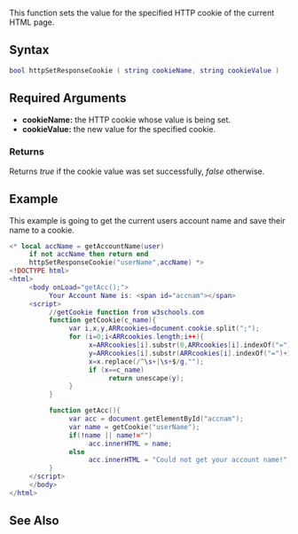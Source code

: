 This function sets the value for the specified HTTP cookie of the current HTML page.

Syntax
------

``` lua
bool httpSetResponseCookie ( string cookieName, string cookieValue )
```

Required Arguments
------------------

-   **cookieName:** the HTTP cookie whose value is being set.
-   **cookieValue:** the new value for the specified cookie.

### Returns

Returns *true* if the cookie value was set successfully, *false* otherwise.

Example
-------

This example is going to get the current users account name and save their name to a cookie.

``` lua
<* local accName = getAccountName(user)
     if not accName then return end
     httpSetResponseCookie("userName",accName) *>
<!DOCTYPE html>
<html>
     <body onLoad="getAcc();">
          Your Account Name is: <span id="accnam"></span>
     <script>
          //getCookie function from w3schools.com
          function getCookie(c_name){
               var i,x,y,ARRcookies=document.cookie.split(";");
               for (i=0;i<ARRcookies.length;i++){
                    x=ARRcookies[i].substr(0,ARRcookies[i].indexOf("="));
                    y=ARRcookies[i].substr(ARRcookies[i].indexOf("=")+1);
                    x=x.replace(/^\s+|\s+$/g,"");
                    if (x==c_name)
                         return unescape(y);
               }
          }

          function getAcc(){
               var acc = document.getElementById("accnam");
               var name = getCookie("userName");
               if(!name || name!="")
                    acc.innerHTML = name;
               else
                    acc.innerHTML = "Could not get your account name!";
          }
     </script>
     </body>
</html>
```

See Also
--------
